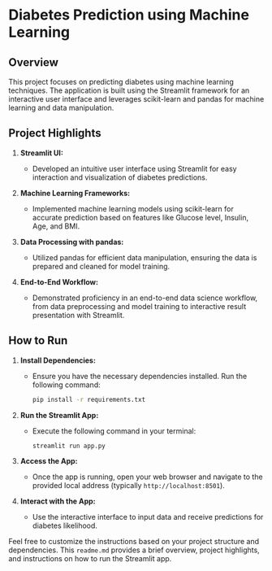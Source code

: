 # Diabetes Prediction using Machine Learning

## Overview
This project focuses on predicting diabetes using machine learning techniques. The application is built using the Streamlit framework for an interactive user interface and leverages scikit-learn and pandas for machine learning and data manipulation.

## Project Highlights

1. **Streamlit UI:**
   - Developed an intuitive user interface using Streamlit for easy interaction and visualization of diabetes predictions.

2. **Machine Learning Frameworks:**
   - Implemented machine learning models using scikit-learn for accurate prediction based on features like Glucose level, Insulin, Age, and BMI.

3. **Data Processing with pandas:**
   - Utilized pandas for efficient data manipulation, ensuring the data is prepared and cleaned for model training.

4. **End-to-End Workflow:**
   - Demonstrated proficiency in an end-to-end data science workflow, from data preprocessing and model training to interactive result presentation with Streamlit.

## How to Run

1. **Install Dependencies:**
   - Ensure you have the necessary dependencies installed. Run the following command:
     ```bash
     pip install -r requirements.txt
     ```

2. **Run the Streamlit App:**
   - Execute the following command in your terminal:
     ```bash
     streamlit run app.py
     ```

3. **Access the App:**
   - Once the app is running, open your web browser and navigate to the provided local address (typically `http://localhost:8501`).

4. **Interact with the App:**
   - Use the interactive interface to input data and receive predictions for diabetes likelihood.

Feel free to customize the instructions based on your project structure and dependencies. This `readme.md` provides a brief overview, project highlights, and instructions on how to run the Streamlit app.
